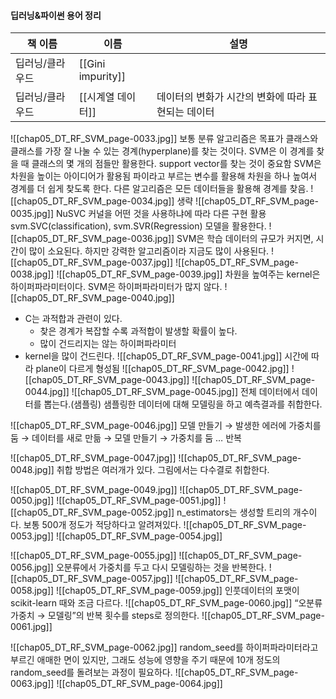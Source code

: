#### 딥러닝&파이썬 용어 정리
|책 이름|이름|설명|
|---|---|---|
|딥러닝/클라우드|[[Gini impurity]]||
|딥러닝/클라우드|[[시계열 데이터]]|데이터의 변화가 시간의 변화에 따라 표현되는 데이터|
  
  
![[chap05_DT_RF_SVM_page-0033.jpg]]
보통 분류 알고리즘은 목표가 클래스와 클래스를 가장 잘 나눌 수 있는 경계(hyperplane)를 찾는 것이다.
SVM은 이 경계를 찾을 때 클래스의 몇 개의 점들만 활용한다.
support vector를 찾는 것이 중요함
SVM은 차원을 높이는 아이디어가 활용됨
파이라고 부르는 변수를 활용해 차원을 하나 높여서 경계를 더 쉽게 찾도록 한다.
다른 알고리즘은 모든 데이터들을 활용해 경계를 찾음.
![[chap05_DT_RF_SVM_page-0034.jpg]]
생략
![[chap05_DT_RF_SVM_page-0035.jpg]]
NuSVC 커널을 어떤 것을 사용하냐에 따라 다른 구현 활용
svm.SVC(classification), svm.SVR(Regression) 모델을 활용한다.
![[chap05_DT_RF_SVM_page-0036.jpg]]
SVM은 학습 데이터의 규모가 커지면, 시간이 많이 소요된다.
하지만 강력한 알고리즘이라 지금도 많이 사용된다.
![[chap05_DT_RF_SVM_page-0037.jpg]]
![[chap05_DT_RF_SVM_page-0038.jpg]]
![[chap05_DT_RF_SVM_page-0039.jpg]]
차원을 높여주는 kernel은 하이퍼파라미터이다.
SVM은 하이퍼파라미터가 많지 않다.
![[chap05_DT_RF_SVM_page-0040.jpg]]
- C는 과적합과 관련이 있다.
    - 찾은 경계가 복잡할 수록 과적합이 발생할 확률이 높다.
    - 많이 건드리지는 않는 하이퍼파라미터
- kernel을 많이 건드린다.
![[chap05_DT_RF_SVM_page-0041.jpg]]
시간에 따라 plane이 다르게 형성됨
![[chap05_DT_RF_SVM_page-0042.jpg]]
![[chap05_DT_RF_SVM_page-0043.jpg]]
![[chap05_DT_RF_SVM_page-0044.jpg]]
![[chap05_DT_RF_SVM_page-0045.jpg]]
전체 데이터에서 데이터를 뽑는다.(샘플링)
샘플링한 데이터에 대해 모델링을 하고 예측결과를 취합한다.
  
![[chap05_DT_RF_SVM_page-0046.jpg]]
모델 만들기 → 발생한 에러에 가중치를 둠 → 데이터를 새로 만듦 → 모델 만들기 → 가중치를 둠 … 반복
  
![[chap05_DT_RF_SVM_page-0047.jpg]]
![[chap05_DT_RF_SVM_page-0048.jpg]]
취합 방법은 여러개가 있다.
그림에서는 다수결로 취합한다.
  
![[chap05_DT_RF_SVM_page-0049.jpg]]
![[chap05_DT_RF_SVM_page-0050.jpg]]
![[chap05_DT_RF_SVM_page-0051.jpg]]
![[chap05_DT_RF_SVM_page-0052.jpg]]
n_estimators는 생성할 트리의 개수이다.
보통 500개 정도가 적당하다고 알려져있다.
![[chap05_DT_RF_SVM_page-0053.jpg]]
![[chap05_DT_RF_SVM_page-0054.jpg]]
  
![[chap05_DT_RF_SVM_page-0055.jpg]]
![[chap05_DT_RF_SVM_page-0056.jpg]]
오분류에서 가중치를 두고 다시 모델링하는 것을 반복한다.
![[chap05_DT_RF_SVM_page-0057.jpg]]
![[chap05_DT_RF_SVM_page-0058.jpg]]
![[chap05_DT_RF_SVM_page-0059.jpg]]
인풋데이터의 포맷이 scikit-learn 때와 조금 다르다.
![[chap05_DT_RF_SVM_page-0060.jpg]]
“오분류 가중치 → 모델링”의 반복 횟수를 steps로 정의한다.
![[chap05_DT_RF_SVM_page-0061.jpg]]
  
![[chap05_DT_RF_SVM_page-0062.jpg]]
random_seed를 하이퍼파라미터라고 부르긴 애매한 면이 있지만, 그래도 성능에 영향을 주기 때문에 10개 정도의 random_seed를 돌려보는 과정이 필요하다.
![[chap05_DT_RF_SVM_page-0063.jpg]]
![[chap05_DT_RF_SVM_page-0064.jpg]]